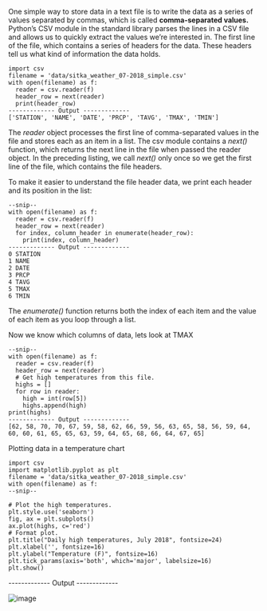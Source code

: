 One simple way to store data in a text file is to write the data as a series of values separated by commas, which is called <b>comma-separated values.</b>
Python’s CSV module in the standard library parses the lines in a CSV file and allows us to quickly extract the values we’re interested in.
The first line of the file, which contains a series of headers for the data. These headers tell us what kind of information the data holds.

```
import csv
filename = 'data/sitka_weather_07-2018_simple.csv'
with open(filename) as f:
  reader = csv.reader(f)
  header_row = next(reader)
  print(header_row)
------------- Output -------------  
['STATION', 'NAME', 'DATE', 'PRCP', 'TAVG', 'TMAX', 'TMIN']  
```

The <i>reader</i> object processes the first line of comma-separated values in the file and stores each as an item in a list.
The csv module contains a <i>next()</i> function, which returns the next line in the file when passed the reader object. In the preceding listing, we call <i>next()</i> only once so we get the first line of the file, which contains the file headers.

To make it easier to understand the file header data, we print each header and its position in the list:
```
--snip--
with open(filename) as f:
  reader = csv.reader(f)
  header_row = next(reader)
  for index, column_header in enumerate(header_row):
    print(index, column_header)
------------- Output ------------- 
0 STATION
1 NAME
2 DATE
3 PRCP
4 TAVG
5 TMAX
6 TMIN
```
The <i>enumerate()</i> function returns both the index of each item and the value of each item as you loop through a list.

Now we know which columns of data, lets look at TMAX
```
--snip--
with open(filename) as f:
  reader = csv.reader(f)
  header_row = next(reader)
  # Get high temperatures from this file.
  highs = []
  for row in reader:
    high = int(row[5])
    highs.append(high)
print(highs)
------------- Output -------------
[62, 58, 70, 70, 67, 59, 58, 62, 66, 59, 56, 63, 65, 58, 56, 59, 64, 60, 60, 61, 65, 65, 63, 59, 64, 65, 68, 66, 64, 67, 65]
```

Plotting data in a temperature chart
```
import csv
import matplotlib.pyplot as plt
filename = 'data/sitka_weather_07-2018_simple.csv'
with open(filename) as f:
--snip--

# Plot the high temperatures.
plt.style.use('seaborn')
fig, ax = plt.subplots()
ax.plot(highs, c='red')
# Format plot.
plt.title("Daily high temperatures, July 2018", fontsize=24)
plt.xlabel('', fontsize=16)
plt.ylabel("Temperature (F)", fontsize=16)
plt.tick_params(axis='both', which='major', labelsize=16)
plt.show()
```
------------- Output -------------

![image](https://user-images.githubusercontent.com/15881158/156084954-fcffe6cc-5d98-4627-a26e-cdd43ce24759.png)



